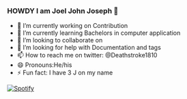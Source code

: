 ### HOWDY I am Joel John Joseph 👋
- 🔭 I’m currently working on Contribution
- 🌱 I’m currently learning Bachelors in computer application
- 👯 I’m looking to collaborate on 
- 🤔 I’m looking for help with Documentation and tags
- 📫 How to reach me on twitter: @Deathstroke1810
- 😄 Pronouns:He/his
- ⚡ Fun fact: I have 3 J on my name



[![Spotify](https://USER_NAME.vercel.app/api/spotify)](https://open.spotify.com/user/USER_NAME)
